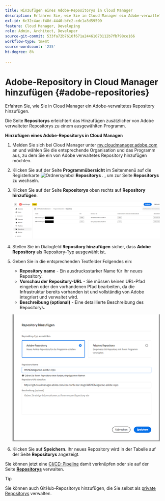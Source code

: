 ```yaml
---
title: Hinzufügen eines Adobe-Repositorys in Cloud Manager
description: Erfahren Sie, wie Sie in Cloud Manager ein Adobe-verwaltetes Repository hinzufügen.
exl-id: 6c32c4ae-f48d-4440-bfc2-cdc1a3d59599
feature: Cloud Manager, Developing
role: Admin, Architect, Developer
source-git-commit: 533fa72b7610f671a24461073112b7fb798ce166
workflow-type: tm+mt
source-wordcount: '235'
ht-degree: 8%

---
```


# Adobe-Repository in Cloud Manager hinzufügen {#adobe-repositories}

Erfahren Sie, wie Sie in Cloud Manager ein Adobe-verwaltetes Repository hinzufügen.

Die Seite **Repositorys** erleichtert das Hinzufügen zusätzlicher von Adobe verwalteter Repositorys zu einem ausgewählten Programm.

**Hinzufügen eines Adobe-Repositorys in Cloud Manager:**

1. Melden Sie sich bei Cloud Manager unter [my.cloudmanager.adobe.com](https://my.cloudmanager.adobe.com/) an und wählen Sie die entsprechende Organisation und das Programm aus, zu dem Sie ein von Adobe verwaltetes Repository hinzufügen möchten.

1. Klicken Sie auf der Seite **Programmübersicht** im Seitenmenü auf die Registerkarte ![Ordnersymbol](https://spectrum.adobe.com/static/icons/workflow_18/Smock_Folder_18_N.svg) **Repositorys** . , um zur Seite **Repositorys** zu wechseln.

1. Klicken Sie auf der Seite **Repositorys** oben rechts auf **Repository hinzufügen**.

   ![Schaltfläche „Repository hinzufügen“](assets/add-repository.png)

1. Stellen Sie im Dialogfeld **Repository hinzufügen** sicher, dass **Adobe Repository** als Repository-Typ ausgewählt ist.

1. Geben Sie in die entsprechenden Textfelder Folgendes ein:

   * **Repository name** - Ein ausdrucksstarker Name für Ihr neues Repository.
   * **Vorschau der Repository-URL** - Sie müssen keinen URL-Pfad eingeben oder den vorhandenen Pfad bearbeiten, da die Infrastruktur bereits vorhanden ist und vollständig von Adobe integriert und verwaltet wird.
   * **Beschreibung (optional)** - Eine detaillierte Beschreibung des Repositorys.

   ![Dialogfeld „Repository hinzufügen“](assets/add-adobe-repository.png)

1. Klicken Sie auf **Speichern**.
Ihr neues Repository wird in der Tabelle auf der Seite **Repositorys** angezeigt.

Sie können jetzt eine [CI/CD-Pipeline](/help/implementing/cloud-manager/configuring-pipelines/introduction-ci-cd-pipelines.md) damit verknüpfen oder sie auf der Seite [**Repositorys**](managing-repositories.md) verwalten.

>[!TIP]
>
>Sie können auch GitHub-Repositorys hinzufügen, die Sie selbst als [private Repositorys](private-repositories.md) verwalten.
